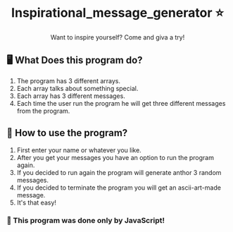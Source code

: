 # <div align="center">Inspirational_message_generator ⭐</div>

<div align="center">Want to inspire yourself? Come and giva a try!</div>

## 🖥️ What Does this program do? 

1. The program has 3 different arrays.
2. Each array talks about something special. 
3. Each array has 3 different messages.
4. Each time the user run the program he will get three different messages from the program.


## 📝 How to use the program?

1. First enter your name or whatever you like.
2. After you get your messages you have an option to run the program again.
3. If you decided to run again the program will generate anthor 3 random messages.
4. If you decided to terminate the program you will get an ascii-art-made message.
5. It's that easy!

### 🌟 This program was done only by JavaScript!

